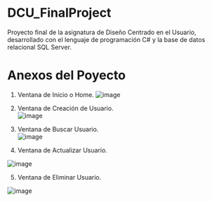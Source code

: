 # DCU_FinalProject
Proyecto final de la asignatura de Diseño Centrado en el Usuario, desarrollado con el lenguaje de programación C# y la base de datos relacional SQL Server.
# Anexos del Poyecto
1. Ventana de Inicio o Home.
![image](https://user-images.githubusercontent.com/81063587/164950370-3058d5a9-b9b6-41a4-abe9-72ed89a62e1f.png)
2. Ventana de Creación de Usuario.                                                                                                                                                                                                                                                                              
![image](https://user-images.githubusercontent.com/81063587/164950326-04cb5577-9818-481f-bc8e-f6c8d05184ed.png)
3. Ventana de Buscar Usuario.                                                                                                                                              
![image](https://user-images.githubusercontent.com/81063587/164955782-cc1a9897-decb-4ffc-b423-926ba0a71bb1.png)

4. Ventana de Actualizar Usuario.

![image](https://user-images.githubusercontent.com/81063587/164955792-67d7e459-38cf-480f-a030-97c41a959617.png)

5. Ventana de Eliminar Usuario.

![image](https://user-images.githubusercontent.com/81063587/164955822-4962d44d-4f97-43a4-b731-36a419db7dcc.png)


